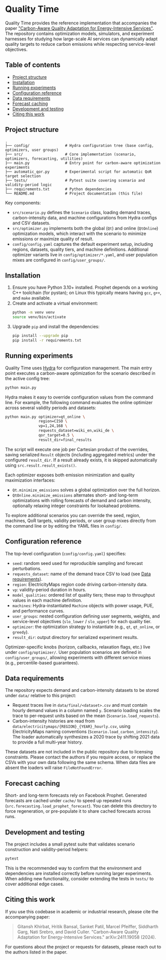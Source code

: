 # Quality Time

Quality Time provides the reference implementation that accompanies the paper
["Carbon-Aware Quality Adaptation for Energy-Intensive Services"](https://arxiv.org/pdf/2411.19058).
The repository contains optimization models, simulators, and experiment harnesses for
studying how large-scale AI services can dynamically adapt quality targets to reduce
carbon emissions while respecting service-level objectives.

## Table of contents
- [Project structure](#project-structure)
- [Installation](#installation)
- [Running experiments](#running-experiments)
- [Configuration reference](#configuration-reference)
- [Data requirements](#data-requirements)
- [Forecast caching](#forecast-caching)
- [Development and testing](#development-and-testing)
- [Citing this work](#citing-this-work)

## Project structure

```
.
├── config/                # Hydra configuration tree (base config, optimizers, user groups)
├── src/                   # Core implementation (scenario, optimizers, forecasting, utilities)
├── main.py                # Entry point for carbon-aware optimization experiments
├── automatic_qor.py       # Experimental script for automatic QoR target selection
├── tests/                 # Pytest suite covering scenario and validity-period logic
├── requirements.txt       # Python dependencies
└── README.md              # Project documentation (this file)
```

Key components:
- `src/scenario.py` defines the `Scenario` class, loading demand traces, carbon-intensity data,
  and machine configurations from Hydra configs and CSV datasets.
- `src/optimizer.py` implements both the global (`Qt`) and online (`QtOnline`) optimization
  models, which interact with the scenario to minimize emissions or maximize quality of result.
- `config/config.yaml` captures the default experiment setup, including regions, datasets,
  quality tiers, and machine definitions. Additional optimizer variants live in
  `config/optimizer/*.yaml`, and user population mixes are configured in `config/user_groups/`.

## Installation

1. Ensure you have Python 3.10+ installed. Prophet depends on a working C++ toolchain
   (for pystan); on Linux this typically means having `gcc`, `g++`, and `make` available.
2. Create and activate a virtual environment:
   ```bash
   python -m venv venv
   source venv/bin/activate
   ```
3. Upgrade `pip` and install the dependencies:
   ```bash
   pip install --upgrade pip
   pip install -r requirements.txt
   ```

## Running experiments

Quality Time uses [Hydra](https://hydra.cc/) for configuration management. The main entry point
executes a carbon-aware optimization for the scenario described in the active config tree:

```bash
python main.py
```

Hydra makes it easy to override configuration values from the command line. For example, the
following command evaluates the online optimizer across several validity periods and datasets:

```bash
python main.py optimizer=qt_online \
               region=CISO \
               vp=1,24,168 \
               requests_dataset=wiki_en,wiki_de \
               qor_target=0.5 \
               result_dir=final_results
```

The script will execute one job per Cartesian product of the overrides, saving serialized
`Result` objects (including aggregated metrics) under the configured `result_dir`.
If a result already exists, it is skipped automatically using `src.result.result_exists()`.

Each optimizer exposes both emission minimization and quality maximization interfaces:
- `Qt.minimize_emissions` solves a global optimization over the full horizon.
- `QtOnline.minimize_emissions` alternates short- and long-term optimizations with rolling
  forecasts of demand and carbon intensity, optionally relaxing integer constraints for
  lookahead problems.

To explore additional scenarios you can override the seed, region, machines, QoR targets,
validity periods, or user group mixes directly from the command line or by editing the
YAML files in `config/`.

## Configuration reference

The top-level configuration (`config/config.yaml`) specifies:
- `seed`: random seed used for reproducible sampling and forecast perturbations.
- `requests_dataset`: name of the demand trace CSV to load (see [Data requirements](#data-requirements)).
- `region`: ElectricityMaps region code driving carbon-intensity data.
- `vp`: validity-period duration in hours.
- `model_qualities`: ordered list of quality tiers; these map to throughput values in each
  machine definition.
- `machines`: Hydra-instantiated `Machine` objects with power usage, PUE, and performance curves.
- `user_groups`: nested configuration defining user segments, weights, and service-level
  objectives (`slo_lower` / `slo_upper`) for each quality tier.
- `optimizer`: the optimization strategy to instantiate (e.g., `qt`, `qt_online`, or `greedy`).
- `result_dir`: output directory for serialized experiment results.

Optimizer-specific knobs (horizon, callbacks, relaxation flags, etc.) live under
`config/optimizer/`. User population scenarios are defined in `config/user_groups/`, allowing
experiments with different service mixes (e.g., percentile-based guarantees).

## Data requirements

The repository expects demand and carbon-intensity datasets to be stored under `data/` relative to
this project:
- Request traces live in `data/final/<dataset>.csv` and must contain hourly demand values in a
  column named `y`. Scenario loading scales the trace to per-request units based on the mean
  (`Scenario.load_requests`).
- Carbon-intensity histories are read from `data/electricitymaps/{REGION}_{YEAR}_hourly.csv`, using
  ElectricityMaps naming conventions (`Scenario.load_carbon_intensity`). The loader automatically
  synthesizes a 2020 trace by shifting 2021 data to provide a full multi-year history.

These datasets are not included in the public repository due to licensing constraints. Please
contact the authors if you require access, or replace the CSVs with your own data following the
same schema. When data files are absent the loaders will raise `FileNotFoundError`.

## Forecast caching

Short- and long-term forecasts rely on Facebook Prophet. Generated forecasts are cached under
`cache/` to speed up repeated runs (`src.forecasting.load_prophet_forecast`). You can delete
this directory to force regeneration, or pre-populate it to share cached forecasts across runs.

## Development and testing

The project includes a small pytest suite that validates scenario construction and validity-period
helpers:

```bash
pytest
```

This is the recommended way to confirm that the environment and dependencies are installed
correctly before running larger experiments. When adding new functionality, consider extending the
tests in `tests/` to cover additional edge cases.

## Citing this work

If you use this codebase in academic or industrial research, please cite the accompanying paper:

> Gitansh Khirbat, Hritik Bansal, Sanket Patil, Marcel Pfeiffer, Siddharth Garg, Nati Srebro, and
> David Culler. "Carbon-Aware Quality Adaptation for Energy-Intensive Services." arXiv:2411.19058
> (2024).

For questions about the project or requests for datasets, please reach out to the authors listed in
the paper.
